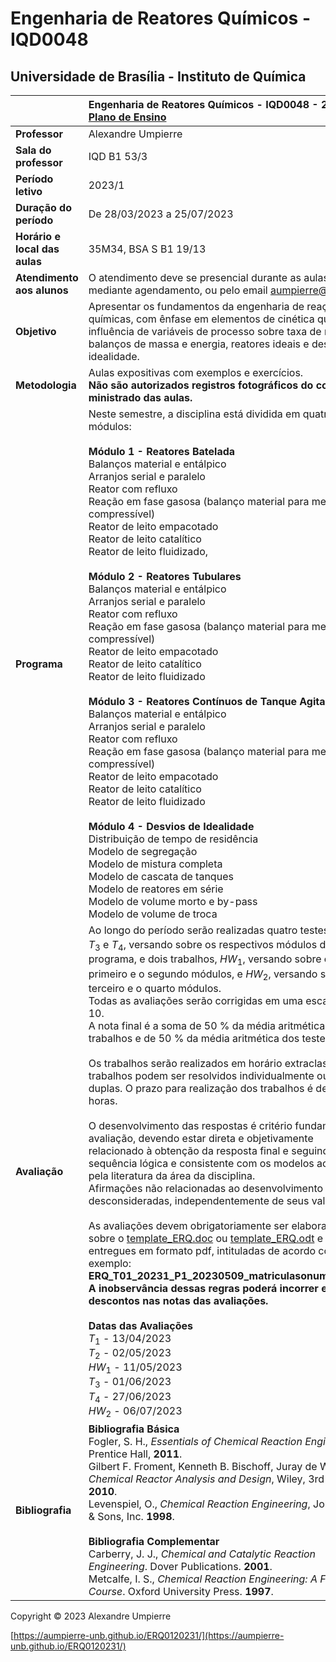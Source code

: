 # Engenharia de Reatores Químicos - IQD0048

## Universidade de Brasília - Instituto de Química

| | Engenharia de Reatores Químicos - IQD0048 - 2023/1 <br> [Plano de Ensino](https://github.com/aumpierre-unb/ERQ0120231/raw/main/ERQ0120231.pdf)|
| :--- | :--- |
| **Professor** | Alexandre Umpierre |
| **Sala do professor** | IQD B1 53/3 |
| **Período letivo** | 2023/1 |
| **Duração do período** | De 28/03/2023 a 25/07/2023 |
| **Horário e local das aulas** | 35M34, BSA S B1 19/13 |
| **Atendimento aos alunos** | O atendimento deve se presencial durante as aulas ou mediante agendamento, ou pelo email <aumpierre@unb.br>. |
| **Objetivo** | Apresentar os fundamentos da engenharia de reações químicas, com ênfase em elementos de cinética química, influência de variáveis de processo sobre taxa de reação, balanços de massa e energia, reatores ideais e desvios de idealidade. |
| **Metodologia** | Aulas expositivas com exemplos e exercícios. <br> **Não são autorizados registros fotográficos do conteúdo ministrado das aulas.** |
| **Programa** | Neste semestre, a disciplina está dividida em quatro módulos: <br> <br> **Módulo 1 - Reatores Batelada** <br> Balanços material e entálpico <br> Arranjos serial e paralelo <br> Reator com refluxo <br> Reação em fase gasosa (balanço material para meio compressível) <br> Reator de leito empacotado <br> Reator de leito catalítico <br> Reator de leito fluidizado, <br> <br> **Módulo 2 - Reatores Tubulares** <br> Balanços material e entálpico <br> Arranjos serial e paralelo <br> Reator com refluxo <br> Reação em fase gasosa (balanço material para meio compressível) <br> Reator de leito empacotado <br> Reator de leito catalítico <br> Reator de leito fluidizado <br> <br> **Módulo 3 - Reatores Contínuos de Tanque Agitado** <br> Balanços material e entálpico <br> Arranjos serial e paralelo <br> Reator com refluxo <br> Reação em fase gasosa (balanço material para meio compressível) <br> Reator de leito empacotado <br> Reator de leito catalítico <br> Reator de leito fluidizado <br> <br> **Módulo 4 - Desvios de Idealidade** <br> Distribuição de tempo de residência <br> Modelo de segregação <br> Modelo de mistura completa <br> Modelo de cascata de tanques <br> Modelo de reatores em série <br> Modelo de volume morto e by-pass <br> Modelo de volume de troca|
| **Avaliação** | Ao longo do período serão realizadas quatro testes, *T*<sub>1</sub>, *T*<sub>2</sub>, *T*<sub>3</sub> e *T*<sub>4</sub>, versando sobre os respectivos módulos do programa, e dois trabalhos, *HW*<sub>1</sub>, versando sobre o primeiro e o segundo módulos, e *HW*<sub>2</sub>, versando sobre o terceiro e o quarto módulos. <br> Todas as avaliações serão corrigidas em uma escala de 0 a 10. <br> A nota final é a soma de 50 % da média aritmética dos trabalhos e de 50 % da média aritmética dos testes. <br> <br> Os trabalhos serão realizados em horário extraclasse. Os trabalhos podem ser resolvidos individualmente ou em duplas. O prazo para realização dos trabalhos é de 48 horas. <br> <br> O desenvolvimento das respostas é critério fundamental de avaliação, devendo estar direta e objetivamente relacionado à obtenção da resposta final e seguindo uma sequência lógica e consistente com os modelos aceitos pela literatura da área da disciplina. <br> Afirmações não relacionadas ao desenvolvimento serão desconsideradas, independentemente de seus valores. <br> <br> As avaliações devem obrigatoriamente ser elaboradas sobre o [template_ERQ.doc](https://github.com/aumpierre-unb/ERQ0120231/raw/main/template_ERQ.doc) ou  [template_ERQ.odt](https://github.com/aumpierre-unb/ERQ0120231/raw/main/template_ERQ.odt) e entregues em formato pdf, intituladas de acordo com o exemplo: <br> **ERQ_T01_20231_P1_20230509_matriculasonumeros.pdf** <br> **A inobservância dessas regras poderá incorrer em descontos nas notas das avaliações.** <br> <br> **Datas das Avaliações** <br> *T*<sub>1</sub> - 13/04/2023 <br> *T*<sub>2</sub> - 02/05/2023 <br> *HW*<sub>1</sub> - 11/05/2023 <br> *T*<sub>3</sub> - 01/06/2023 <br> *T*<sub>4</sub> - 27/06/2023 <br> *HW*<sub>2</sub> - 06/07/2023 |
| **Bibliografia** | **Bibliografia Básica** <br> Fogler, S. H., *Essentials of Chemical Reaction Engineering*, Prentice Hall, **2011**. <br> Gilbert F. Froment, Kenneth B. Bischoff, Juray de Wilde, *Chemical Reactor Analysis and Design*, Wiley, 3rd edition, **2010**. <br> Levenspiel, O., *Chemical Reaction Engineering*, John Wiley & Sons, Inc. **1998**. <br> <br> **Bibliografia Complementar** <br> Carberry, J. J., *Chemical and Catalytic Reaction Engineering*. Dover Publications. **2001**. <br> Metcalfe, I. S., *Chemical Reaction Engineering: A First Course*. Oxford University Press. **1997**. |

Copyright &copy; 2023 Alexandre Umpierre

[https://aumpierre-unb.github.io/ERQ0120231/](https://aumpierre-unb.github.io/ERQ0120231/)
